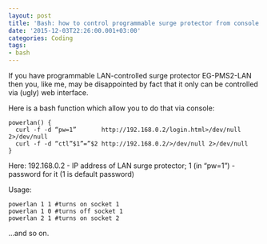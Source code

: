 ```yaml
---
layout: post
title: 'Bash: how to control programmable surge protector from console'
date: '2015-12-03T22:26:00.001+03:00'
categories: Coding
tags:
- bash
---
```


If you have programmable LAN-controlled surge protector EG-PMS2-LAN then you, like me, may be disappointed by fact that it only can be controlled via (ugly) web interface.

Here is a bash function which allow you to do that via console:

	powerlan() {
	  curl -f -d “pw=1”       http://192.168.0.2/login.html>/dev/null 2>/dev/null
	  curl -f -d “ctl”$1”=”$2 http://192.168.0.2/>/dev/null 2>/dev/null
	}

Here:
192.168.0.2 - IP address of LAN surge protector;
1 (in “pw=1”) - password for it (1 is default password) 

Usage:

	powerlan 1 1 #turns on socket 1
	powerlan 1 0 #turns off socket 1
	powerlan 2 1 #turns on socket 2

…and so on.
